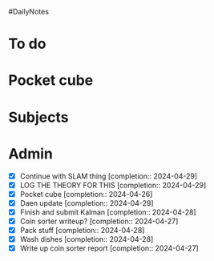 #DailyNotes
# To do

# Pocket cube

# Subjects

# Admin

- [x] Continue with SLAM thing  [completion:: 2024-04-29]
- [x] LOG THE THEORY FOR THIS  [completion:: 2024-04-29]
- [x] Pocket cube  [completion:: 2024-04-26]
- [x] Daen update  [completion:: 2024-04-29]
- [x] Finish and submit Kalman  [completion:: 2024-04-28]
- [x] Coin sorter writeup?  [completion:: 2024-04-27]
- [x] Pack stuff  [completion:: 2024-04-28]
- [x] Wash dishes  [completion:: 2024-04-28]
- [x] Write up coin sorter report  [completion:: 2024-04-27]
